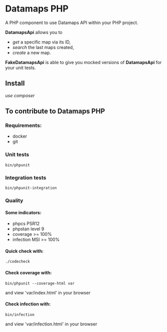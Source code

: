 # Datamaps PHP

A PHP component to use Datamaps API within your PHP project.

**DatamapsApi** allows you to 
* *get* a specific map via its ID, 
* *search* the last maps created,
* *create* a new map.

**FakeDatamapsApi** is able to give you mocked versions of **DatamapsApi** for your unit tests.

## Install

*use composer*

## To contribute to Datamaps PHP
### Requirements:
* docker
* git

### Unit tests
```shell
bin/phpunit
```

### Integration tests
```shell
bin/phpunit-integration
```

### Quality
#### Some indicators:
* phpcs PSR12
* phpstan level 9
* coverage >= 100%
* infection MSI >= 100%


#### Quick check with:
```shell
./codecheck
```


#### Check coverage with:
```shell
bin/phpunit --coverage-html var
```
and view 'var/index.html' in your browser


#### Check infection with:
```shell
bin/infection
```
and view 'var/infection.html' in your browser